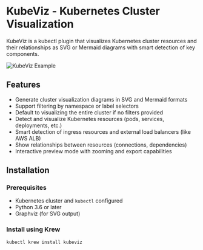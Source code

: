 # KubeViz - Kubernetes Cluster Visualization

KubeViz is a kubectl plugin that visualizes Kubernetes cluster resources and their relationships as SVG or Mermaid diagrams with smart detection of key components.

![KubeViz Example](https://via.placeholder.com/800x400?text=KubeViz+Example+Diagram)

## Features

- Generate cluster visualization diagrams in SVG and Mermaid formats
- Support filtering by namespace or label selectors
- Default to visualizing the entire cluster if no filters provided
- Detect and visualize Kubernetes resources (pods, services, deployments, etc.)
- Smart detection of ingress resources and external load balancers (like AWS ALB)
- Show relationships between resources (connections, dependencies)
- Interactive preview mode with zooming and export capabilities

## Installation

### Prerequisites

- Kubernetes cluster and `kubectl` configured
- Python 3.6 or later
- Graphviz (for SVG output)

### Install using Krew

```bash
kubectl krew install kubeviz
